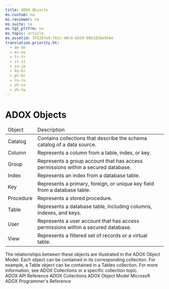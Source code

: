 ```yaml
---
title: ADOX Objects
ms.custom: na
ms.reviewer: na
ms.suite: na
ms.tgt_pltfrm: na
ms.topic: article
ms.assetid: 3f5287e9-f62c-40c4-bb59-985102be956e
translation.priority.ht: 
  - de-de
  - es-es
  - fr-fr
  - it-it
  - ja-jp
  - ko-kr
  - pt-br
  - ru-ru
  - zh-cn
  - zh-tw
---
```

# ADOX Objects
<?xml version="1.0" encoding="utf-8"?>
<developerReferenceWithoutSyntaxDocument xmlns="http://ddue.schemas.microsoft.com/authoring/2003/5" xmlns:xlink="http://www.w3.org/1999/xlink" xmlns:xsi="http://www.w3.org/2001/XMLSchema-instance" xsi:schemaLocation="http://ddue.schemas.microsoft.com/authoring/2003/5 http://dduestorage.blob.core.windows.net/ddueschema/developer.xsd">
  <introduction />
  <section>
    <title>ADOX Object Summary</title>
    <content>
      <table xmlns:caps="http://schemas.microsoft.com/build/caps/2013/11">
        <thead>
          <tr>
            <TD>
              <para>Object</para>
            </TD>
            <TD>
              <para>Description</para>
            </TD>
          </tr>
        </thead>
        <tbody>
          <tr>
            <TD>
              <para>
                <legacyLink xlink:href="bb651639-a488-4e38-b6de-0ed99fa4dd92">Catalog</legacyLink>             </para>
            </TD>
            <TD>
              <para>Contains collections that describe the schema catalog of a data source.</para>
            </TD>
          </tr>
          <tr>
            <TD>
              <para>
                <legacyLink xlink:href="6e772783-1bc8-4ea7-94b2-7d7a52ea5c47">Column</legacyLink>             </para>
            </TD>
            <TD>
              <para>Represents a column from a table, index, or key.</para>
            </TD>
          </tr>
          <tr>
            <TD>
              <para>
                <legacyLink xlink:href="55ef0ade-68ea-4da5-8aa5-4cd27d1f6d1e">Group</legacyLink>             </para>
            </TD>
            <TD>
              <para>Represents a group account that has access permissions within a secured database.</para>
            </TD>
          </tr>
          <tr>
            <TD>
              <para>
                <legacyLink xlink:href="6b9578c0-bc94-46b9-b801-c18e14b04b31">Index</legacyLink>             </para>
            </TD>
            <TD>
              <para>Represents an index from a database table.</para>
            </TD>
          </tr>
          <tr>
            <TD>
              <para>
                <legacyLink xlink:href="55f116fe-4d56-4892-bffe-0cdd6fc727c9">Key</legacyLink>             </para>
            </TD>
            <TD>
              <para>Represents a primary, foreign, or unique key field from a database table.</para>
            </TD>
          </tr>
          <tr>
            <TD>
              <para>
                <legacyLink xlink:href="927bcf3e-32f5-4a80-98d3-600779f0732e">Procedure</legacyLink>             </para>
            </TD>
            <TD>
              <para>Represents a stored procedure.</para>
            </TD>
          </tr>
          <tr>
            <TD>
              <para>
                <legacyLink xlink:href="a6d74000-0828-49ba-850a-63da865f8802">Table</legacyLink>             </para>
            </TD>
            <TD>
              <para>Represents a database table, including columns, indexes, and keys.</para>
            </TD>
          </tr>
          <tr>
            <TD>
              <para>
                <legacyLink xlink:href="f68e32ce-ef7c-407d-bdb5-d280947ae0e2">User</legacyLink>             </para>
            </TD>
            <TD>
              <para>Represents a user account that has access permissions within a secured database.</para>
            </TD>
          </tr>
          <tr>
            <TD>
              <para>
                <legacyLink xlink:href="653421ce-7b94-43d0-9bc6-4900f8f2af45">View</legacyLink>             </para>
            </TD>
            <TD>
              <para>Represents a filtered set of records or a virtual table.</para>
            </TD>
          </tr>
        </tbody>
      </table>
      <para>The relationships between these objects are illustrated in the <legacyLink xlink:href="31c0781c-96c8-4460-90ea-134066154fc7">ADOX Object Model</legacyLink>.</para>
      <para>Each object can be contained in its corresponding collection. For example, a <legacyBold>Table</legacyBold> object can be contained in a <legacyLink xlink:href="38d750e7-f3fb-426e-b4b4-55eea4f1a654">Tables</legacyLink> collection. For more information, see <legacyLink xlink:href="c0c90ba9-0471-4381-96f1-376de22fa2ee">ADOX Collections</legacyLink> or a specific collection topic.</para>
    </content>
  </section>
  <relatedTopics>
<link xlink:href="ef700465-2e97-46e8-8213-2d662501e540">ADOX API Reference</link>
<link xlink:href="c0c90ba9-0471-4381-96f1-376de22fa2ee">ADOX Collections</link>
<link xlink:href="31c0781c-96c8-4460-90ea-134066154fc7">ADOX Object Model</link>
<link xlink:href="c6579b5b-a93e-48c5-8847-743fc4590cd2">Microsoft ADOX Programmer's Reference</link>
</relatedTopics>
</developerReferenceWithoutSyntaxDocument>